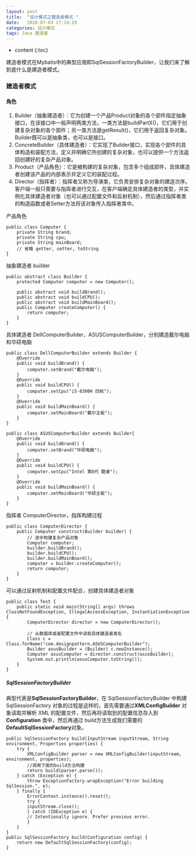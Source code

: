 ```yaml
---
layout: post
title:  "设计模式之建造者模式 "
date:   2020-07-03 17:14:29
categories: 设计模式
tags: Java 建造者
---
```


* content
{:toc}

建造者模式在Mybatis中的典型应用即SqlSessionFactoryBuilder，让我们来了解到底什么是建造者模式。





### 建造者模式

#### 角色
1. Builder（抽象建造者）：它为创建一个产品Product对象的各个部件指定抽象接口，在该接口中一般声明两类方法，一类方法是buildPartX()，它们用于创建复杂对象的各个部件；另一类方法是getResult()，它们用于返回复杂对象。Builder既可以是抽象类，也可以是接口。
2. ConcreteBuilder（具体建造者）：它实现了Builder接口，实现各个部件的具体构造和装配方法，定义并明确它所创建的复杂对象，也可以提供一个方法返回创建好的复杂产品对象。
3. Product（产品角色）：它是被构建的复杂对象，包含多个组成部件，具体建造者创建该产品的内部表示并定义它的装配过程。
4. Director（指挥者）：指挥者又称为导演类，它负责安排复杂对象的建造次序。客户端一般只需要与指挥者进行交互，在客户端确定具体建造者的类型，并实例化具体建造者对象（也可以通过配置文件和反射机制），然后通过指挥者类的构造函数或者Setter方法将该对象传入指挥者类中。

产品角色
```
public class Computer {
    private String brand;
    private String cpu;
    private String mainBoard;
    // 省略 getter, setter, toString
}
```
抽象建造者 builder
```
public abstract class Builder {
    protected Computer computer = new Computer();

    public abstract void buildBrand();
    public abstract void buildCPU();
    public abstract void buildMainBoard();
    public Computer createComputer() {
        return computer;
    }
}
```
具体建造者 DellComputerBuilder，ASUSComputerBuilder，分别建造戴尔电脑和华硕电脑
```
public class DellComputerBuilder extends Builder {
    @Override
    public void buildBrand() {
        computer.setBrand("戴尔电脑");
    }
    @Override
    public void buildCPU() {
        computer.setCpu("i5-8300H 四核");
    }
    @Override
    public void buildMainBoard() {
        computer.setMainBoard("戴尔主板");
    }
}

public class ASUSComputerBuilder extends Builder{
    @Override
    public void buildBrand() {
        computer.setBrand("华硕电脑");
    }
    @Override
    public void buildCPU() {
        computer.setCpu("Intel 第8代 酷睿");
    }
    @Override
    public void buildMainBoard() {
        computer.setMainBoard("华硕主板");
    }
}
```
指挥者 ComputerDirector，指挥构建过程
```
public class ComputerDirector {
    public Computer construct(Builder builder) {
        // 逐步构建复杂产品对象
        Computer computer;
        builder.buildBrand();
        builder.buildCPU();
        builder.buildMainBoard();
        computer = builder.createComputer();
        return computer;
    }
}
```
可以通过反射机制和配置文件配合，创建具体建造者对象
```
public class Test {
    public static void main(String[] args) throws ClassNotFoundException, IllegalAccessException, InstantiationException {
        ComputerDirector director = new ComputerDirector();

        // 从数据库或者配置文件中读取具体建造者类名
        Class c = Class.forName("com.designpattern.ASUSComputerBuilder");
        Builder asusBuilder = (Builder) c.newInstance();
        Computer asusComputer = director.construct(asusBuilder);
        System.out.println(asusComputer.toString());
    }
}
```
##### SqlSessionFactoryBuilder
典型代表是**SqlSessionFactoryBuilder**，在 SqlSessionFactoryBuilder 中构建 SqlSessionFactory 对象的过程是这样的，首先需要通过**XMLConfigBuilder** 对象读取并解析 XML 的配置文件，然后再将读取到的配置信息存入到 **Configuration** 类中，然后再通过 build方法生成我们需要的**DefaultSqlSessionFactory**对象。
```
public SqlSessionFactory build(InputStream inputStream, String environment, Properties properties) {
    try {
        XMLConfigBuilder parser = new XMLConfigBuilder(inputStream, environment, properties);
        //调用下面的build方法构建
        return build(parser.parse());
    } catch (Exception e) {
        throw ExceptionFactory.wrapException("Error building SqlSession.", e);
    } finally {
        ErrorContext.instance().reset();
        try {
        inputStream.close();
        } catch (IOException e) {
        // Intentionally ignore. Prefer previous error.
        }
    }
}
public SqlSessionFactory build(Configuration config) {
    return new DefaultSqlSessionFactory(config);
}
```